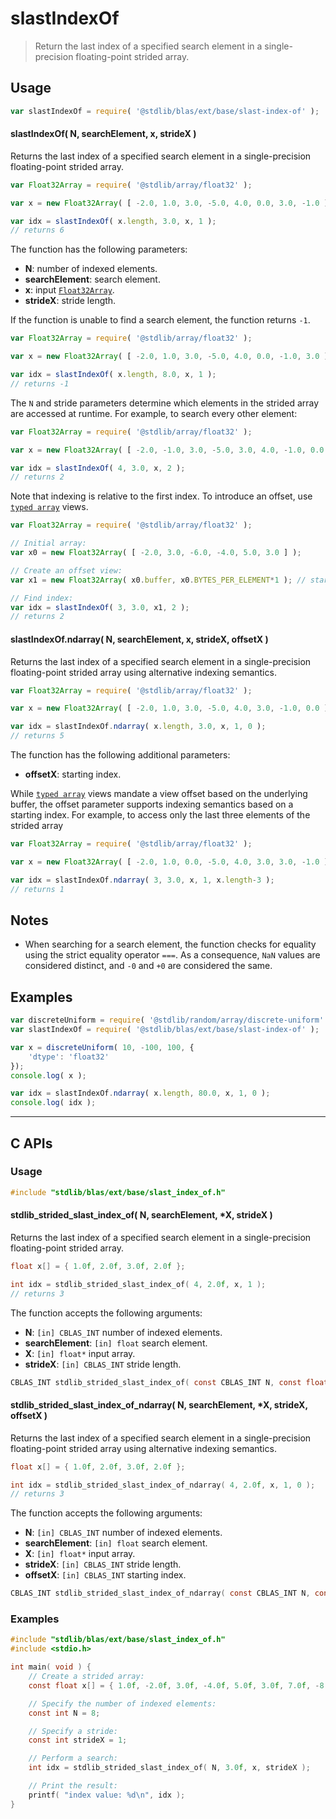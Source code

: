<!--

@license Apache-2.0

Copyright (c) 2025 The Stdlib Authors.

Licensed under the Apache License, Version 2.0 (the "License");
you may not use this file except in compliance with the License.
You may obtain a copy of the License at

   http://www.apache.org/licenses/LICENSE-2.0

Unless required by applicable law or agreed to in writing, software
distributed under the License is distributed on an "AS IS" BASIS,
WITHOUT WARRANTIES OR CONDITIONS OF ANY KIND, either express or implied.
See the License for the specific language governing permissions and
limitations under the License.

-->

# slastIndexOf

> Return the last index of a specified search element in a single-precision floating-point strided array.

<!-- Section to include introductory text. Make sure to keep an empty line after the intro `section` element and another before the `/section` close. -->

<section class="intro">

</section>

<!-- /.intro -->

<!-- Package usage documentation. -->

<section class="usage">

## Usage

```javascript
var slastIndexOf = require( '@stdlib/blas/ext/base/slast-index-of' );
```

#### slastIndexOf( N, searchElement, x, strideX )

Returns the last index of a specified search element in a single-precision floating-point strided array.

```javascript
var Float32Array = require( '@stdlib/array/float32' );

var x = new Float32Array( [ -2.0, 1.0, 3.0, -5.0, 4.0, 0.0, 3.0, -1.0 ] );

var idx = slastIndexOf( x.length, 3.0, x, 1 );
// returns 6
```

The function has the following parameters:

-   **N**: number of indexed elements.
-   **searchElement**: search element.
-   **x**: input [`Float32Array`][@stdlib/array/float32].
-   **strideX**: stride length.

If the function is unable to find a search element, the function returns `-1`.

```javascript
var Float32Array = require( '@stdlib/array/float32' );

var x = new Float32Array( [ -2.0, 1.0, 3.0, -5.0, 4.0, 0.0, -1.0, 3.0 ] );

var idx = slastIndexOf( x.length, 8.0, x, 1 );
// returns -1
```

The `N` and stride parameters determine which elements in the strided array are accessed at runtime. For example, to search every other element:

```javascript
var Float32Array = require( '@stdlib/array/float32' );

var x = new Float32Array( [ -2.0, -1.0, 3.0, -5.0, 3.0, 4.0, -1.0, 0.0 ] );

var idx = slastIndexOf( 4, 3.0, x, 2 );
// returns 2
```

Note that indexing is relative to the first index. To introduce an offset, use [`typed array`][mdn-typed-array] views.

```javascript
var Float32Array = require( '@stdlib/array/float32' );

// Initial array:
var x0 = new Float32Array( [ -2.0, 3.0, -6.0, -4.0, 5.0, 3.0 ] );

// Create an offset view:
var x1 = new Float32Array( x0.buffer, x0.BYTES_PER_ELEMENT*1 ); // start at 2nd element

// Find index:
var idx = slastIndexOf( 3, 3.0, x1, 2 );
// returns 2
```

#### slastIndexOf.ndarray( N, searchElement, x, strideX, offsetX )

Returns the last index of a specified search element in a single-precision floating-point strided array using alternative indexing semantics.

```javascript
var Float32Array = require( '@stdlib/array/float32' );

var x = new Float32Array( [ -2.0, 1.0, 3.0, -5.0, 4.0, 3.0, -1.0, 0.0 ] );

var idx = slastIndexOf.ndarray( x.length, 3.0, x, 1, 0 );
// returns 5
```

The function has the following additional parameters:

-   **offsetX**: starting index.

While [`typed array`][mdn-typed-array] views mandate a view offset based on the underlying buffer, the offset parameter supports indexing semantics based on a starting index. For example, to access only the last three elements of the strided array

```javascript
var Float32Array = require( '@stdlib/array/float32' );

var x = new Float32Array( [ -2.0, 1.0, 0.0, -5.0, 4.0, 3.0, 3.0, -1.0 ] );

var idx = slastIndexOf.ndarray( 3, 3.0, x, 1, x.length-3 );
// returns 1
```

</section>

<!-- /.usage -->

<!-- Package usage notes. Make sure to keep an empty line after the `section` element and another before the `/section` close. -->

<section class="notes">

## Notes

-   When searching for a search element, the function checks for equality using the strict equality operator `===`. As a consequence, `NaN` values are considered distinct, and `-0` and `+0` are considered the same.

</section>

<!-- /.notes -->

<!-- Package usage examples. -->

<section class="examples">

## Examples

<!-- eslint no-undef: "error" -->

```javascript
var discreteUniform = require( '@stdlib/random/array/discrete-uniform' );
var slastIndexOf = require( '@stdlib/blas/ext/base/slast-index-of' );

var x = discreteUniform( 10, -100, 100, {
    'dtype': 'float32'
});
console.log( x );

var idx = slastIndexOf.ndarray( x.length, 80.0, x, 1, 0 );
console.log( idx );
```

</section>

<!-- /.examples -->

<!-- C interface documentation. -->

* * *

<section class="c">

## C APIs

<!-- Section to include introductory text. Make sure to keep an empty line after the intro `section` element and another before the `/section` close. -->

<section class="intro">

</section>

<!-- /.intro -->

<!-- C usage documentation. -->

<section class="usage">

### Usage

```c
#include "stdlib/blas/ext/base/slast_index_of.h"
```

#### stdlib_strided_slast_index_of( N, searchElement, \*X, strideX )

Returns the last index of a specified search element in a single-precision floating-point strided array.

```c
float x[] = { 1.0f, 2.0f, 3.0f, 2.0f };

int idx = stdlib_strided_slast_index_of( 4, 2.0f, x, 1 );
// returns 3
```

The function accepts the following arguments:

-   **N**: `[in] CBLAS_INT` number of indexed elements.
-   **searchElement**: `[in] float` search element.
-   **X**: `[in] float*` input array.
-   **strideX**: `[in] CBLAS_INT` stride length.

```c
CBLAS_INT stdlib_strided_slast_index_of( const CBLAS_INT N, const float searchElement, const float *X, const CBLAS_INT strideX );
```

#### stdlib_strided_slast_index_of_ndarray( N, searchElement, \*X, strideX, offsetX )

Returns the last index of a specified search element in a single-precision floating-point strided array using alternative indexing semantics.

```c
float x[] = { 1.0f, 2.0f, 3.0f, 2.0f };

int idx = stdlib_strided_slast_index_of_ndarray( 4, 2.0f, x, 1, 0 );
// returns 3
```

The function accepts the following arguments:

-   **N**: `[in] CBLAS_INT` number of indexed elements.
-   **searchElement**: `[in] float` search element.
-   **X**: `[in] float*` input array.
-   **strideX**: `[in] CBLAS_INT` stride length.
-   **offsetX**: `[in] CBLAS_INT` starting index.

```c
CBLAS_INT stdlib_strided_slast_index_of_ndarray( const CBLAS_INT N, const float searchElement, const float *X, const CBLAS_INT strideX, const CBLAS_INT offsetX );
```

</section>

<!-- /.usage -->

<!-- C API usage notes. Make sure to keep an empty line after the `section` element and another before the `/section` close. -->

<section class="notes">

</section>

<!-- /.notes -->

<!-- C API usage examples. -->

<section class="examples">

### Examples

```c
#include "stdlib/blas/ext/base/slast_index_of.h"
#include <stdio.h>

int main( void ) {
    // Create a strided array:
    const float x[] = { 1.0f, -2.0f, 3.0f, -4.0f, 5.0f, 3.0f, 7.0f, -8.0f };

    // Specify the number of indexed elements:
    const int N = 8;

    // Specify a stride:
    const int strideX = 1;

    // Perform a search:
    int idx = stdlib_strided_slast_index_of( N, 3.0f, x, strideX );

    // Print the result:
    printf( "index value: %d\n", idx );
}
```

</section>

<!-- /.examples -->

</section>

<!-- /.c -->

<!-- Section to include cited references. If references are included, add a horizontal rule *before* the section. Make sure to keep an empty line after the `section` element and another before the `/section` close. -->

<section class="references">

</section>

<!-- /.references -->

<!-- Section for related `stdlib` packages. Do not manually edit this section, as it is automatically populated. -->

<section class="related">

</section>

<!-- /.related -->

<!-- Section for all links. Make sure to keep an empty line after the `section` element and another before the `/section` close. -->

<section class="links">

[@stdlib/array/float32]: https://github.com/stdlib-js/stdlib/tree/develop/lib/node_modules/%40stdlib/array/float32

[mdn-typed-array]: https://developer.mozilla.org/en-US/docs/Web/JavaScript/Reference/Global_Objects/TypedArray

</section>

<!-- /.links -->

